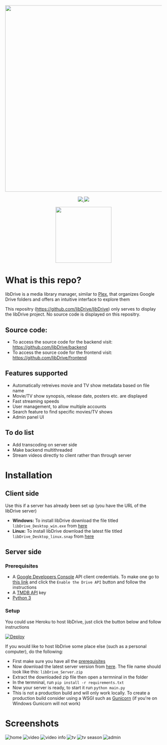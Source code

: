 <a href="#">
  <h3 align="center">
    <img src="https://i.ibb.co/HVB5Dw1/lib-Drive-Header.png" width="600px" />
  </h3>
</a>

<p align="center">
  <a href="https://github.com/libDrive/libDrive/releases">
    <img src="https://img.shields.io/github/downloads/libDrive/libDrive/total?color=%234197fe&style=for-the-badge" />
  </a>
  <a href="https://github.com/libDrive/libDrive/releases/latest">
    <img src="https://img.shields.io/github/v/release/libDrive/libDrive?color=%234197fe&style=for-the-badge" />
  </a>
</p>

<p align="center">
  <a href="https://eliasbenb.github.io">
    <img src="https://i.ibb.co/rmDXnnk/Magnet-Magnet-prod.png" width="180" />
  </a>
</p>

# What is this repo?

libDrive is a media library manager, similar to [Plex](https://www.plex.tv), that organizes Google Drive folders and offers an intuitive interface to explore them

This repositry (<https://github.com/libDrive/libDrive>) only serves to display the libDrive project. No source code is displayed on this repositry.

## Source code:

- To access the source code for the backend visit: <https://github.com/libDrive/backend>
- To access the source code for the frontend visit: <https://github.com/libDrive/frontend>

## Features supported

- Automatically retreives movie and TV show metadata based on file name
- Movie/TV show synopsis, release date, posters etc. are displayed
- Fast streaming speeds
- User management, to allow multiple accounts
- Search feature to find specific movies/TV shows
- Admin panel UI

## To do list

- Add transcoding on server side
- Make backend multithreaded
- Stream videos directly to client rather than through server

# Installation

## Client side

Use this if a server has already been set up (you have the URL of the libDrive server)

- **Windows:** To install libDrive download the file titled `libDrive_Desktop_win.exe` from [here](https://github.com/libDrive/libDrive/releases/latest)
- **Linux:** To install libDrive download the latest file titled `libDrive_Desktop_linux.snap` from [here](https://github.com/libDrive/libDrive/releases/latest)

## Server side

### Prerequisites

- A [Google Developers Console](https://console.developers.google.com) API client credentials. To make one go to [this link](https://developers.google.com/drive/api/v3/quickstart/python) and click the `Enable the Drive API` button and follow the instructions
- A [TMDB API](https://www.themoviedb.org/settings/api) key
- [Python 3](https://www.python.org)

### Setup

You could use Heroku to host libDrive, just click the button below and follow instructions

[![Deploy](https://www.herokucdn.com/deploy/button.svg)](https://heroku.com/deploy?template=https://github.com/libDrive/heroku)

If you would like to host libDrive some place else (such as a personal computer), do the following:

- First make sure you have all the [prerequisites](#prerequisites)
- Now download the latest server version from [here](https://github.com/libDrive/libDrive/releases/latest). The file name should look like this: `libDrive_Server.zip`
- Extract the downloaded zip file then open a termninal in the folder
- In the termninal, run `pip install -r requirements.txt`
- Now your server is ready, to start it run `python main.py`
- This is not a production build and will only work locally. To create a production build consider using a WSGI such as [Gunicorn](https://gunicorn.org/) (if you're on Windows Gunicorn will not work)

# Screenshots

![home](https://user-images.githubusercontent.com/54410649/103452551-421a2500-4cea-11eb-87e3-d782cb131465.png)
![video](https://user-images.githubusercontent.com/54410649/103452565-578f4f00-4cea-11eb-9776-3741565582ff.png)
![video info](https://user-images.githubusercontent.com/54410649/103452582-6c6be280-4cea-11eb-99ac-79d95c1ab4cc.png)
![tv](https://user-images.githubusercontent.com/54410649/103452593-81e10c80-4cea-11eb-9887-f4501d9456ff.png)
![tv season](https://user-images.githubusercontent.com/54410649/103452626-b228ab00-4cea-11eb-8769-f14134de5c1f.png)
![admin](https://user-images.githubusercontent.com/54410649/103452635-cf5d7980-4cea-11eb-8c47-ece26866a638.png)

